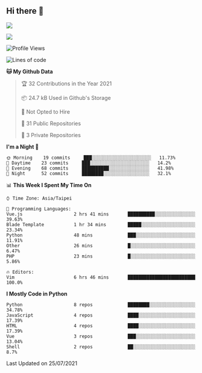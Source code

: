 ## Hi there 👋

![](https://github-readme-stats.vercel.app/api?username=CSY54&theme=nord&show_icons=true)

![](https://github-readme-stats.vercel.app/api/top-langs/?username=CSY54&theme=nord&layout=compact&card_width=445)

<!--START_SECTION:waka-->
![Profile Views](http://img.shields.io/badge/Profile%20Views-25-blue)

![Lines of code](https://img.shields.io/badge/From%20Hello%20World%20I%27ve%20Written-117616%20lines%20of%20code-blue)

**🐱 My Github Data** 

> 🏆 32 Contributions in the Year 2021
 > 
> 📦 24.7 kB Used in Github's Storage 
 > 
> 🚫 Not Opted to Hire
 > 
> 📜 31 Public Repositories 
 > 
> 🔑 3 Private Repositories  
 > 
**I'm a Night 🦉** 

```text
🌞 Morning    19 commits     ███░░░░░░░░░░░░░░░░░░░░░░   11.73% 
🌆 Daytime    23 commits     ███░░░░░░░░░░░░░░░░░░░░░░   14.2% 
🌃 Evening    68 commits     ██████████░░░░░░░░░░░░░░░   41.98% 
🌙 Night      52 commits     ████████░░░░░░░░░░░░░░░░░   32.1%

```


📊 **This Week I Spent My Time On** 

```text
⌚︎ Time Zone: Asia/Taipei

💬 Programming Languages: 
Vue.js                   2 hrs 41 mins       ██████████░░░░░░░░░░░░░░░   39.63% 
Blade Template           1 hr 34 mins        █████░░░░░░░░░░░░░░░░░░░░   23.34% 
Python                   48 mins             ███░░░░░░░░░░░░░░░░░░░░░░   11.91% 
Other                    26 mins             █░░░░░░░░░░░░░░░░░░░░░░░░   6.47% 
PHP                      23 mins             █░░░░░░░░░░░░░░░░░░░░░░░░   5.86%

🔥 Editors: 
Vim                      6 hrs 46 mins       █████████████████████████   100.0%

```

**I Mostly Code in Python** 

```text
Python                   8 repos             ████████░░░░░░░░░░░░░░░░░   34.78% 
JavaScript               4 repos             ████░░░░░░░░░░░░░░░░░░░░░   17.39% 
HTML                     4 repos             ████░░░░░░░░░░░░░░░░░░░░░   17.39% 
Vue                      3 repos             ███░░░░░░░░░░░░░░░░░░░░░░   13.04% 
Shell                    2 repos             ██░░░░░░░░░░░░░░░░░░░░░░░   8.7%

```



 Last Updated on 25/07/2021
<!--END_SECTION:waka-->

<!--
**CSY54/CSY54** is a ✨ _special_ ✨ repository because its `README.md` (this file) appears on your GitHub profile.

Here are some ideas to get you started:

- 🔭 I’m currently working on ...
- 🌱 I’m currently learning ...
- 👯 I’m looking to collaborate on ...
- 🤔 I’m looking for help with ...
- 💬 Ask me about ...
- 📫 How to reach me: ...
- 😄 Pronouns: ...
- ⚡ Fun fact: ...
-->
